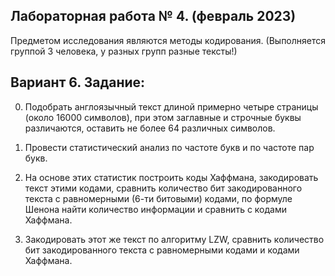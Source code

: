 ## Лабораторная работа № 4. (февраль 2023)
Предметом исследования являются методы кодирования. (Выполняется группой 3 человека, у разных групп разные тексты!)
## Вариант 6. Задание:
0.  Подобрать англоязычный текст длиной примерно четыре страницы (около 16000 символов), при этом заглавные и строчные буквы различаются, оставить не более 64 различных символов.

1.  Провести статистический анализ по частоте букв и по частоте пар букв.

2.  На основе этих статистик построить коды Хаффмана, закодировать текст этими кодами, сравнить количество бит закодированного текста с равномерными (6-ти битовыми) кодами, по формуле Шенона найти количество информации и сравнить с кодами Хаффмана.

3.  Закодировать этот же текст по алгоритму LZW, сравнить количество бит закодированного текста с равномерными кодами и кодами Хаффмана.

